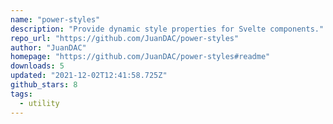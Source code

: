 ```yaml
---
name: "power-styles"
description: "Provide dynamic style properties for Svelte components."
repo_url: "https://github.com/JuanDAC/power-styles"
author: "JuanDAC"
homepage: "https://github.com/JuanDAC/power-styles#readme"
downloads: 5
updated: "2021-12-02T12:41:58.725Z"
github_stars: 8
tags: 
  - utility
---
```

